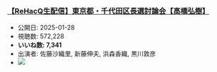 ### [【ReHacQ生配信】東京都・千代田区長選討論会【高橋弘樹】](https://www.youtube.com/watch?v=ekjxl4nQvL4)
-   公開日: 2025-01-28
-   視聴数: 572,228
-   **いいね数: 7,341**
-   出演者: 佐藤沙織里, 新藤伸夫, 浜森香織, 黒川敦彦
- [![](https://img.youtube.com/vi/ekjxl4nQvL4/hqdefault.jpg)](https://www.youtube.com/watch?v=ekjxl4nQvL4)
